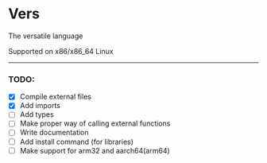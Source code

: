 # Vers
The versatile language

Supported on x86/x86_64 Linux

--- 

### TODO:
- [x] Compile external files
- [x] Add imports
- [ ] Add types
- [ ] Make proper way of calling external functions
- [ ] Write documentation
- [ ] Add install command (for libraries)
- [ ] Make support for arm32 and aarch64(arm64)
